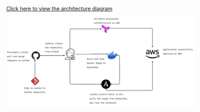 [Click here to view the architecture diagram](assets/architecture_diagram.png)

![DevOps Architecture](assets/architecture_diagram.png)

